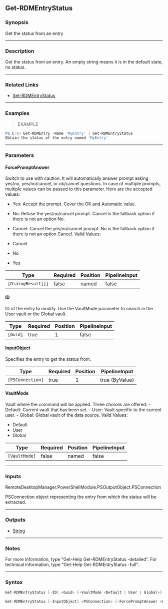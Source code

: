 Get-RDMEntryStatus
------------------

### Synopsis
Get the status from an entry

---

### Description

Get the status from an entry. An empty string means it is in the default state, no status.

---

### Related Links
* [Set-RDMEntryStatus](Set-RDMEntryStatus)

---

### Examples
> EXAMPLE

```PowerShell
PS C:\> Get-RDMEntry -Name 'MyEntry' | Get-RDMEntryStatus
Obtain the status of the entry named 'MyEntry'
```

---

### Parameters
#### **ForcePromptAnswer**
Switch to use with caution. It will automatically answer prompt asking yes/no, yes/no/cancel, or ok/cancel questions. In case of multiple prompts, multiple values can be passed to this parameter. Here are the accepted values:
* Yes: Accept the prompt. Cover the OK and Automatic value.
* No: Refuse the yes/no/cancel prompt. Cancel is the fallback option if there is not an option No.
* Cancel: Cancel the yes/no/cancel prompt. No is the fallback option if there is not an option Cancel.
Valid Values:

* Cancel
* No
* Yes

|Type              |Required|Position|PipelineInput|
|------------------|--------|--------|-------------|
|`[DialogResult[]]`|false   |named   |false        |

#### **ID**
ID of the entry to modify. Use the VaultMode parameter to search in the User vault or the Global vault.

|Type    |Required|Position|PipelineInput|
|--------|--------|--------|-------------|
|`[Guid]`|true    |1       |false        |

#### **InputObject**
Specifies the entry to get the status from.

|Type            |Required|Position|PipelineInput |
|----------------|--------|--------|--------------|
|`[PSConnection]`|true    |1       |true (ByValue)|

#### **VaultMode**
Vault where the command will be applied. Three choices are offered:
        - Default: Current vault that has been set.
        - User: Vault specific to the current user.
        - Global: Global vault of the data source.
Valid Values:

* Default
* User
* Global

|Type         |Required|Position|PipelineInput|
|-------------|--------|--------|-------------|
|`[VaultMode]`|false   |named   |false        |

---

### Inputs
RemoteDesktopManager.PowerShellModule.PSOutputObject.PSConnection

PSConnection object representing the entry from which the status will be extracted.

---

### Outputs
* [String](https://learn.microsoft.com/en-us/dotnet/api/System.String)

---

### Notes
For more information, type "Get-Help Get-RDMEntryStatus -detailed". For technical information, type "Get-Help Get-RDMEntryStatus -full".

---

### Syntax
```PowerShell
Get-RDMEntryStatus [-ID] <Guid> [-VaultMode <Default | User | Global>] [-ForcePromptAnswer <Cancel | No | Yes>] [<CommonParameters>]
```
```PowerShell
Get-RDMEntryStatus [-InputObject] <PSConnection> [-ForcePromptAnswer <Cancel | No | Yes>] [<CommonParameters>]
```
